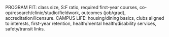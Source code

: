PROGRAM FIT: class size, S:F ratio, required first-year courses, co-op/research/clinic/studio/fieldwork, outcomes (job/grad), accreditation/licensure.
CAMPUS LIFE: housing/dining basics, clubs aligned to interests, first-year retention, health/mental health/disability services, safety/transit links.